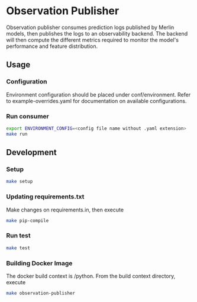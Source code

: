 # Observation Publisher
Observation publisher consumes prediction logs published by Merlin models, then publishes the logs to an observability backend. The backend will then compute the different metrics required to monitor the model's performance and feature distribution. 

## Usage

### Configuration
Environment configuration should be placed under conf/environment.
Refer to example-overrides.yaml for documentation on available configurations.

### Run consumer

```bash
export ENVIRONMENT_CONFIG=<config file name without .yaml extension>
make run
```


## Development
### Setup
```bash
make setup
````

### Updating requirements.txt
Make changes on requirements.in, then execute
```bash
make pip-compile
```

### Run test
```bash
make test
```

### Building Docker Image
The docker build context is <repository-root>/python. From the build context directory, execute

```bash
make observation-publisher
```
